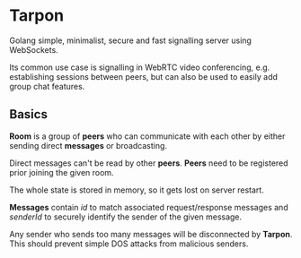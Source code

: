 # Tarpon

Golang simple, minimalist, secure and fast signalling server using WebSockets.

Its common use case is signalling in WebRTC video conferencing, e.g. establishing sessions
between peers, but can also be used to easily add group chat features.

## Basics

**Room** is a group of **peers** who can communicate with each other by either sending
direct **messages** or broadcasting.

Direct messages can't be read by other **peers**. **Peers** need to be registered prior
joining the given room.

The whole state is stored in memory, so it gets lost on server restart.

**Messages** contain _id_ to match associated request/response messages and _senderId_
to securely identify the sender of the given message.

Any sender who sends too many messages will be disconnected by **Tarpon**. This should prevent
simple DOS attacks from malicious senders.
